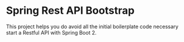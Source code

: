 # Spring Rest API Bootstrap
This project helps you do avoid all the initial boilerplate code necessary start a Restful API with Spring Boot 2.
